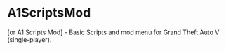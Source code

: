 # A1ScriptsMod
[or A1 Scripts Mod] - Basic Scripts and mod menu for Grand Theft Auto V (single-player).
